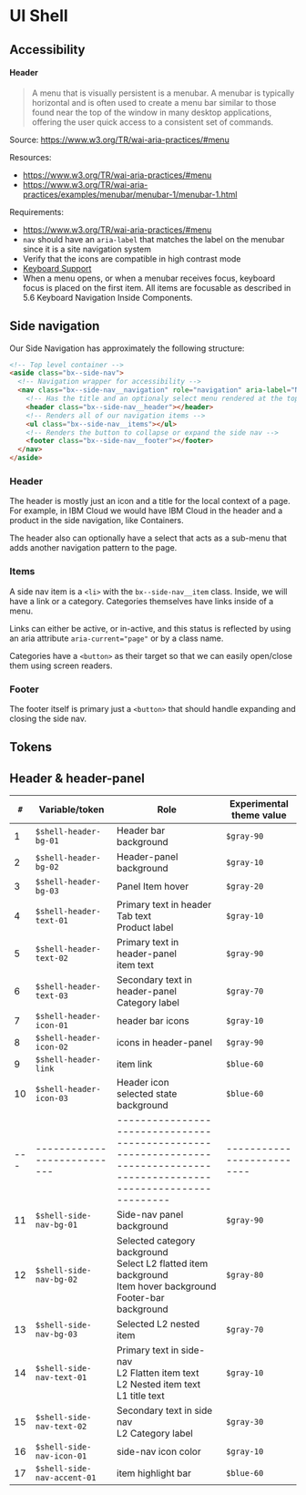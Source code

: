 # UI Shell

## Accessibility

#### Header

> A menu that is visually persistent is a menubar. A menubar is typically horizontal and is often used to create a menu bar similar to those found near the top of the window in many desktop applications, offering the user quick access to a consistent set of commands.

Source: https://www.w3.org/TR/wai-aria-practices/#menu

Resources:

- https://www.w3.org/TR/wai-aria-practices/#menu
- https://www.w3.org/TR/wai-aria-practices/examples/menubar/menubar-1/menubar-1.html

Requirements:

- https://www.w3.org/TR/wai-aria-practices/#menu
- `nav` should have an `aria-label` that matches the label on the menubar since
  it is a site navigation system
- Verify that the icons are compatible in high contrast mode
- [Keyboard Support](https://www.w3.org/TR/wai-aria-practices/examples/menubar/menubar-1/menubar-1.html#kbd_label)
- When a menu opens, or when a menubar receives focus, keyboard focus is placed on the first item. All items are focusable as described in 5.6 Keyboard Navigation Inside Components.

## Side navigation

Our Side Navigation has approximately the following structure:

```html
<!-- Top level container -->
<aside class="bx--side-nav">
  <!-- Navigation wrapper for accessibility -->
  <nav class="bx--side-nav__navigation" role="navigation" aria-label="Navigation">
    <!-- Has the title and an optionaly select menu rendered at the top of the side nav -->
    <header class="bx--side-nav__header"></header>
    <!-- Renders all of our navigation items -->
    <ul class="bx--side-nav__items"></ul>
    <!-- Renders the button to collapse or expand the side nav -->
    <footer class="bx--side-nav__footer"></footer>
  </nav>
</aside>
```

### Header

The header is mostly just an icon and a title for the local context of a page.
For example, in IBM Cloud we would have IBM Cloud in the header and a product in
the side navigation, like Containers.

The header also can optionally have a select that acts as a sub-menu that adds
another navigation pattern to the page.

### Items

A side nav item is a `<li>` with the `bx--side-nav__item` class. Inside, we will have a link
or a category. Categories themselves have links inside of a menu.

Links can either be active, or in-active, and this status is reflected by using
an aria attribute `aria-current="page"` or by a class name.

Categories have a `<button>` as their target so that we can easily open/close
them using screen readers.

### Footer

The footer itself is primary just a `<button>` that should handle expanding and
closing the side nav.

## Tokens

## Header & header-panel

| `#` | Variable/token              | Role                                                                                                                      | Experimental theme value   |
| --- | --------------------------- | ------------------------------------------------------------------------------------------------------------------------- | -------------------------- |
| 1   | `$shell-header-bg-01`       | Header bar background                                                                                                     | `$gray-90`                 |
| 2   | `$shell-header-bg-02`       | Header-panel background                                                                                                   | `$gray-10`                 |
| 3   | `$shell-header-bg-03`       | Panel Item hover                                                                                                          | `$gray-20`                 |
| 4   | `$shell-header-text-01`     | Primary text in header <br> Tab text <br> Product label                                                                   | `$gray-10`                 |
| 5   | `$shell-header-text-02`     | Primary text in header-panel <br> item text                                                                               | `$gray-90`                 |
| 6   | `$shell-header-text-03`     | Secondary text in header-panel <br> Category label                                                                        | `$gray-70`                 |
| 7   | `$shell-header-icon-01`     | header bar icons                                                                                                          | `$gray-10`                 |
| 8   | `$shell-header-icon-02`     | icons in header-panel                                                                                                     | `$gray-90`                 |
| 9   | `$shell-header-link`        | item link                                                                                                                 | `$blue-60`                 |
| 10  | `$shell-header-icon-03`     | Header icon <br> selected state background                                                                                | `$blue-60`                 |
| --- | --------------------------- | ------------------------------------------------------------------------------------------------------------------------- | -------------------------- |
| 11  | `$shell-side-nav-bg-01`     | Side-nav panel background                                                                                                 | `$gray-90`                 |
| 12  | `$shell-side-nav-bg-02`     | Selected category background <br> Select L2 flatted item background <br> Item hover background <br> Footer-bar background | `$gray-80`                 |
| 13  | `$shell-side-nav-bg-03`     | Selected L2 nested item                                                                                                   | `$gray-70`                 |
| 14  | `$shell-side-nav-text-01`   | Primary text in side-nav <br> L2 Flatten item text <br> L2 Nested item text <br> L1 title text                            | `$gray-10`                 |
| 15  | `$shell-side-nav-text-02`   | Secondary text in side nav <br> L2 Category label                                                                         | `$gray-30`                 |
| 16  | `$shell-side-nav-icon-01`   | side-nav icon color                                                                                                       | `$gray-10`                 |
| 17  | `$shell-side-nav-accent-01` | item highlight bar                                                                                                        | `$blue-60`                 |
